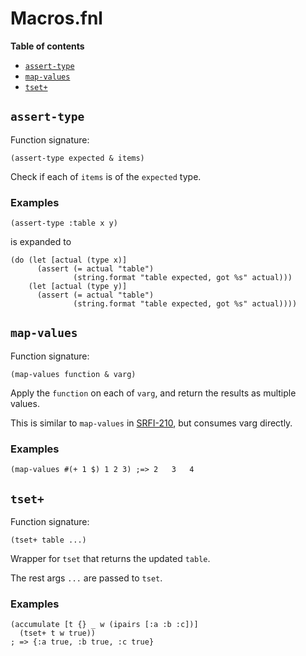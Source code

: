 # Macros.fnl

**Table of contents**

- [`assert-type`](#assert-type)
- [`map-values`](#map-values)
- [`tset+`](#tset)

## `assert-type`
Function signature:

```
(assert-type expected & items)
```

Check if each of `items` is of the `expected` type.

### Examples

```fennel
(assert-type :table x y)
```

is expanded to

```fennel
(do (let [actual (type x)]
      (assert (= actual "table")
              (string.format "table expected, got %s" actual)))
    (let [actual (type y)]
      (assert (= actual "table")
              (string.format "table expected, got %s" actual))))
```

## `map-values`
Function signature:

```
(map-values function & varg)
```

Apply the `function` on each of `varg`, and return the results as multiple values.

This is similar to `map-values` in [SRFI-210](https://srfi.schemers.org/srfi-210/),
but consumes varg directly.

### Examples

```fennel
(map-values #(+ 1 $) 1 2 3) ;=> 2	3	4
```

## `tset+`
Function signature:

```
(tset+ table ...)
```

Wrapper for `tset` that returns the updated `table`.

The rest args `...` are passed to `tset`.

### Examples

```fennel
(accumulate [t {} _ w (ipairs [:a :b :c])]
  (tset+ t w true))
; => {:a true, :b true, :c true}
```


<!-- Generated with Fenneldoc 1.0.1-dev
     https://gitlab.com/andreyorst/fenneldoc -->
